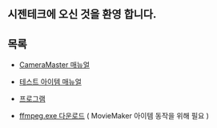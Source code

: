 ## 시젠테크에 오신 것을 환영 합니다.


## 목록
- [CameraMaster 매뉴얼](https://cizentech-my.sharepoint.com/:b:/p/mason/EdbC7ijsogJCrSSsx0JbDA0BEXNBBVKQZk771EXzf5Z9gw?e=dl2SI6)

- [테스트 아이템 매뉴얼](https://cizentech-my.sharepoint.com/:b:/p/mason/EWocFRv0ywRDiPyfXl2jLHUBZ1A6zZsbvgvTYHdGUccHVw?e=YhU9Im)

- [프로그램](https://cizentech-my.sharepoint.com/:b:/p/mason/EdbC7ijsogJCrSSsx0JbDA0BEXNBBVKQZk771EXzf5Z9gw?e=KtUskm)

- [ffmpeg.exe 다운로드](https://cizentech-my.sharepoint.com/:u:/p/mason/EajRB085ff5CgRobxDNkaDcB7NYoTkxoIPWR1WePq6Nd0w?e=tYsd7b)
  ( MovieMaker 아이템 동작을 위해 필요 )

